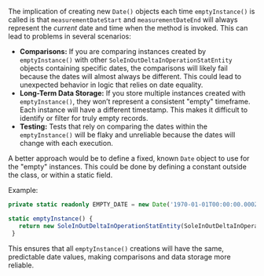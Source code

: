The implication of creating new `Date()` objects each time `emptyInstance()` is called is that `measurementDateStart` and `measurementDateEnd` will always represent the *current* date and time when the method is invoked. This can lead to problems in several scenarios:

*   **Comparisons:** If you are comparing instances created by `emptyInstance()` with other `SoleInOutDeltaInOperationStatEntity` objects containing specific dates, the comparisons will likely fail because the dates will almost always be different.  This could lead to unexpected behavior in logic that relies on date equality.
*   **Long-Term Data Storage:** If you store multiple instances created with `emptyInstance()`, they won’t represent a consistent "empty" timeframe. Each instance will have a different timestamp. This makes it difficult to identify or filter for truly empty records.
*   **Testing:** Tests that rely on comparing the dates within the `emptyInstance()` will be flaky and unreliable because the dates will change with each execution.

A better approach would be to define a fixed, known `Date` object to use for the "empty" instances. This could be done by defining a constant outside the class, or within a static field.

Example:

```typescript
private static readonly EMPTY_DATE = new Date('1970-01-01T00:00:00.000Z'); // or any other meaningful default date

static emptyInstance() {
   return new SoleInOutDeltaInOperationStatEntity(SoleInOutDeltaInOperationStatEntity.EMPTY_DATE, SoleInOutDeltaInOperationStatEntity.EMPTY_DATE, 0, 0, 0, false, 0);
 }
```

This ensures that all `emptyInstance()` creations will have the same, predictable date values, making comparisons and data storage more reliable.